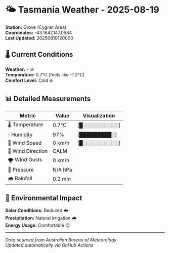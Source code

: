 # 🌤️ Tasmania Weather - 2025-08-19

**Station:** Grove (Cygnet Area)  
**Coordinates:** -43.1647,147.0584  
**Last Updated:** 20250819120000

## 🌡️ Current Conditions

**Weather:** - ☀️  
**Temperature:** 0.7°C (feels like -1.2°C)  
**Comfort Level:** Cold ❄️

## 📊 Detailed Measurements

| Metric | Value | Visualization |
|--------|-------|---------------|
| 🌡️ Temperature | 0.7°C | [█░░░░░░░░░░] |
| 💧 Humidity | 97% | [█████████░] |
| 💨 Wind Speed | 0 km/h | [█░░░░░░░░░░] |
| 🧭 Wind Direction | CALM | |
| 🌪️ Wind Gusts | 0 km/h | |
| 🔽 Pressure | N/A hPa | |
| 🌧️ Rainfall | 0.2 mm | |

## 🌱 Environmental Impact

**Solar Conditions:** Reduced ☁️  
**Precipitation:** Natural irrigation 🌧️  
**Energy Usage:** Comfortable 😌

---
*Data sourced from Australian Bureau of Meteorology*  
*Updated automatically via GitHub Actions*
